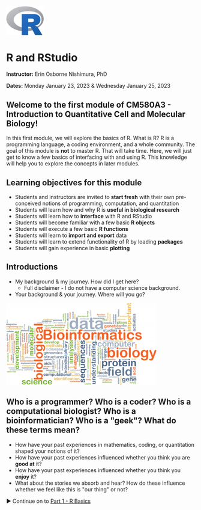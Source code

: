 

<img src="webContent/1200px-R_logo.svg.png" width="100" >

# R and RStudio

**Instructor:** Erin Osborne Nishimura, PhD

**Dates:** Monday January 23, 2023 & Wednesday January 25, 2023

## Welcome to the first module of CM580A3 - Introduction to Quantitative Cell and Molecular Biology!

In this first module, we will explore the basics of R. What is R? R is a programming language, a coding environment, and a whole community. The goal of this module is __not__ to master R. That will take time. Here, we will just get to know a few basics of interfacing with and using R. This knowledge will help you to explore the concepts in later modules. 


## Learning objectives for this module

  * Students and instructors are invited to **start fresh** with their own pre-conceived notions of programming, computation, and quantitation
  * Students will learn how and why R is **useful in biological research**
  * Students will learn how to **interface** with R and RStudio
  * Students will become familiar with a few basic **R objects**
  * Students will execute a few basic **R functions**
  * Students will learn to **import and export** data
  * Students will learn to extend functionality of R by loading **packages**
  * Students will gain experience in basic **plotting**

## Introductions

  * My background & my journey. How did I get here?
    * Full disclaimer - I do not have a computer science background.
  * Your background & your journey. Where will you go?

<img src="webContent/bigstock-background-concept-wordcloud-i-91463843.jpg" width="400" >

## Who is a programmer? Who is a coder? Who is a computational biologist? Who is a bioinformatician? Who is a "geek"? What do these terms mean?

  * How have your past experiences in mathematics, coding, or quantitation shaped your notions of it? 
  * How have your past experiences influenced whether you think you are **good at** it?
  * How have your past experiences influenced whether you think you **enjoy** it?
  * What about the stories we absorb and hear? How do these influence whether we feel like this is "our thing" or not?

▶️ Continue on to [Part 1 - R Basics](230123_01_R_Basics_.md)
